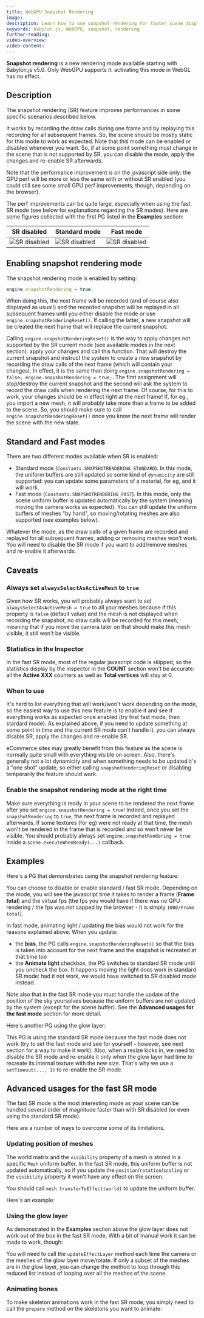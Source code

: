 ```yaml
---
title: WebGPU Snapshot Rendering
image: 
description: Learn how to use snapshot rendering for faster scene display
keywords: babylon.js, WebGPU, snapshot, rendering
further-reading:
video-overview:
video-content:
---
```


**Snapshot rendering** is a new rendering mode available starting with Babylon.js v5.0. Only WebGPU supports it: activating this mode in WebGL has no effect.

## Description
The snapshot rendering (SR) feature improves performances in some specific scenarios described below.

It works by recording the draw calls during one frame and by replaying this recording for all subsequent frames. So, the scene should be mostly static for this mode to work as expected. Note that this mode can be enabled or disabled whenever you want. So, if at some point something must change in the scene that is not supported by SR, you can disable the mode, apply the changes and re-enable SR afterwards.

Note that the performance improvement is on the javascript side only: the GPU perf will be more or less the same with or without SR enabled (you could still see some small GPU perf improvements, though, depending on the browser).

The perf improvements can be quite large, especially when using the fast SR mode (see below for explanations regarding the SR modes). Here are some figures collected with the first PG listed in the **Examples** section:

| SR disabled | Standard mode | Fast mode | 
|-------------|---------------|-----------|
| ![SR disabled](/img/resources/snapshot_rendering/sr_disabled.png!246x244) | ![SR disabled](/img/resources/snapshot_rendering/sr_standard.png!241x247) | ![SR disabled](/img/resources/snapshot_rendering/sr_fast.png!245x243) |

## Enabling snapshot rendering mode
The snapshot rendering mode is enabled by setting:
```javascript
engine.snapshotRendering = true;
```
When doing this, the next frame will be recorded (and of course also displayed as usual!) and the recorded snapshot will be replayed in all subsequent frames until you either disable the mode or use `engine.snapshotRenderingReset()`. If calling the latter, a new snapshot will be created the next frame that will replace the current snapshot.

Calling `engine.snapshotRenderingReset()` is the way to apply changes not supported by the SR current mode (see available modes in the next section): apply your changes and call this function. That will destroy the current snapshot and instruct the system to create a new snapshot by recording the draw calls of the next frame (which will contain your changes). In effect, it is the same than doing `engine.snapshotRendering = false; engine.snapshotRendering = true;`. The first assignment will stop/destroy the current snapshot and the second will ask the system to record the draw calls when rendering the next frame. Of course, for this to work, your changes should be in effect right at the next frame! If, for eg., you import a new mesh, it will probably take more than a frame to be added to the scene. So, you should make sure to call `engine.snapshotRenderingReset()` once you know the next frame will render the scene with the new state.

## Standard and Fast modes
There are two different modes available when SR is enabled:
* Standard mode (`Constants.SNAPSHOTRENDERING_STANDARD`). In this mode, the uniform buffers are still updated so some kind of `dynamicity` are still supported: you can update some parameters of a material, for eg, and it will work.
* Fast mode (`Constants.SNAPSHOTRENDERING_FAST`). In this mode, only the scene uniform buffer is updated automatically by the system (meaning moving the camera works as expected). You can still update the uniform buffers of meshes "by hand", so moving/rotating meshes are also supported (see examples below).

Whatever the mode, as the draw calls of a given frame are recorded and replayed for all subsequent frames, adding or removing meshes won't work. You will need to disable the SR mode if you want to add/remove meshes and re-enable it afterwards.

## Caveats

### Always set `alwaysSelectAsActiveMesh` to `true`
Given how SR works, you will probably always want to set `alwaysSelectAsActiveMesh = true` to all your meshes because if this property is `false` (default value) and the mesh is not displayed when recording the snapshot, no draw calls will be recorded for this mesh, meaning that if you move the camera later on that should make this mesh visible, it still won't be visible.

### Statistics in the Inspector
In the fast SR mode, most of the regular javascript code is skipped, so the statistics display by the inspector in the **COUNT** section won't be accurate: all the **Active XXX** counters as well as **Total vertices** will stay at 0.

### When to use
It's hard to list everything that will work/won't work depending on the mode, so the easiest way to use this new feature is to enable it and see if everything works as expected once enabled (try first fast mode, then stardard mode). As explained above, if you need to update something at some point in time and the current SR mode can't handle it, you can always disable SR, apply the changes and re-enable SR.

eCommerce sites may greatly benefit from this feature as the scene is normally quite small with everything visible on screen. Also, there's generally not a lot dynamicity and when something needs to be updated it's a "one shot" update, so either calling `snapshotRenderingReset` or disabling temporarily the feature should work.

### Enable the snapshot rendering mode at the right time
Make sure everything is ready in your scene to be rendered the next frame after you set `engine.snapshotRendering = true`! Indeed, once you set the `snapshotRendering` to `true`, the next frame is recorded and replayed afterwards. If some textures (for eg) were not ready at that time, the mesh won't be rendered in the frame that is recorded and so won't never be visible. You should probably always set `engine.snapshotRendering = true` inside a `scene.executeWhenReady(...)` callback.

## Examples
Here's a PG that demonstrates using the snapshot rendering feature: <Playground id="#SYQW69#951" engine="webgpu" title="Snapshot rendering" description="Demonstrate how to use the snapshot rendering modes"/>

You can choose to disable or enable standard / fast SR mode. Depending on the mode, you will see the javascript time it takes to render a frame (**Frame total**) and the virtual fps (the fps you would have if there was no GPU rendering / the fps was not capped by the browser - it is simply `1000/Frame total`).

In fast mode, animating light / updating the bias would not work for the reasons explained above. When you update:
* the **bias**, the PG calls `engine.snapshotRenderingReset()` so that the bias is taken into account for the next frame and the snapshot is recreated at that time too
* the **Animate light** checkbox, the PG switches to standard SR mode until you uncheck the box. It happens moving the light does work in standard SR mode: had it not work, we would have switched to SR disabled mode instead.

Note also that in the fast SR mode you must handle the update of the position of the sky yourselves because the uniform buffers are not updated by the system (except for the scene buffer). See the **Advanced usages for the fast mode** section for more detail.

Here's another PG using the glow layer: <Playground id="#LRFB2D#182" engine="webgpu" title="Snapshot rendering with glow layer" description="Demonstrate how to use the snapshot rendering standard mode with glow layer"/>

This PG is using the standard SR mode because the fast mode does not work (try to set the fast mode and see for yourself - however, see next section for a way to make it work). Also, when a resize kicks in, we need to disable the SR mode and re-enable it only when the glow layer had time to recreate its internal texture with the new size. That's why we use a `setTimeout(..., 1)` to re-enable the SR mode.

## Advanced usages for the fast SR mode
The fast SR mode is the most interesting mode as your scene can be handled several order of magnitude faster than with SR disabled (or even using the standard SR mode).

Here are a number of ways to overcome some of its limitations.

### Updating position of meshes
The world matrix and the `visibility` property of a mesh is stored in a specific `Mesh` uniform buffer. In the fast SR mode, this uniform buffer is not updated automatically, so if you update the `position`/`rotation`/`scaling` or the `visibility` property it won't have any effect on the screen.

You should call `mesh.transferToEffect(world)` to update the uniform buffer.

Here's an example: <Playground id="#7YW416#3" engine="webgpu" title="Update mesh matrix in fast SR mode" description="Demonstrates how to update the position/rotation/scaling/visibility properties of a mesh in fast snapshot rendering mode"/>

### Using the glow layer
As demonstrated in the **Examples** section above the glow layer does not work out of the box in the fast SR mode. With a bit of manual work it can be made to work, though:

<Playground id="#LRFB2D#218" engine="webgpu" title="Use glow layer in fast SR mode" description="Demonstrates how to make the glow layer work in fast snapshot rendering mode"/>

You will need to call the `updateEffectLayer` method each time the camera or the meshes of the glow layer move/rotate. If only a subset of the meshes are in the glow layer, you can change the method to loop through this reduced list instead of looping over all the meshes of the scene.

### Animating bones
To make skeleton animations work in the fast SR mode, you simply need to call the `prepare` method on the skeletons you want to animate:

<Playground id="#WGZLGJ#4072" engine="webgpu" title="Use bones in fast SR mode" description="Demonstrates how to make bones work in fast snapshot rendering mode"/>
